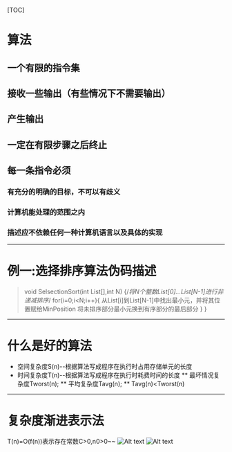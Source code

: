 [TOC]
# 算法
## 一个有限的指令集
## 接收一些输出（有些情况下不需要输出）
## 产生输出
## 一定在有限步骤之后终止
## 每一条指令必须
### 有充分的明确的目标，不可以有歧义
### 计算机能处理的范围之内
### 描述应不依赖任何一种计算机语言以及具体的实现
***
# 例一:选择排序算法伪码描述
> void SelsectionSort(int List[],int N)
>{/*将N个整数List[0]...List[N-1]进行非递减排序*/
>   for(i=0;i<N;i++){
>       从List[i]到List[N-1]中找出最小元，并将其位置赋给MinPosition
>       将未排序部分最小元换到有序部分的最后部分
>       }
>}
*****

# 什么是好的算法
* 空间复杂度S(n)--根据算法写成程序在执行时占用存储单元的长度
* 时间复杂度T(n)--根据算法写成程序在执行时耗费时间的长度
** 最坏情况复杂度Tworst(n);
** 平均复杂度Tavg(n);
**  Tavg(n)<Tworst(n)

*****

# 复杂度渐进表示法
T(n)=O(f(n))表示存在常数C>0,n0>0~~
![Alt text](imgs/渐进表示法.png)
![Alt text](imgs/输入规模.png)
